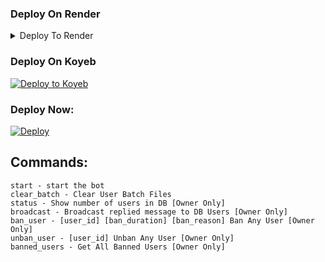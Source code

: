 
### Deploy On Render
<details><summary>Deploy To Render</summary>
<br>
<br>
• Runtime: Python 3
<br>
<br>
• Build Command: <code>pip3 install -U -r requirements.txt</code>
<br>
<br>
• Start Command: <code>gunicorn app:app & python3 bot.py</code>
<br>
<br>
<a href="https://render.com/deploy?repo=https://github.com/Sanchit0102/SILENT_PUBLIC_FS/tree/main">
<img src="https://render.com/images/deploy-to-render-button.svg" alt="Deploy to Render">
</a>
</details>


### Deploy On Koyeb
<a target="_blank" href="https://app.koyeb.com/deploy?type=git&repository=github.com/Sanchit0102/SILENT_PUBLIC_FS&branch=main&name=filestorevj"><img alt="Deploy to Koyeb" src="https://binbashbanana.github.io/deploy-buttons/buttons/remade/koyeb.svg"></a>

### Deploy Now:
[![Deploy](https://www.herokucdn.com/deploy/button.svg)](https://heroku.com/deploy?template=https://github.com/Sanchit0102/DS_FS_WITH_SHORTNER)

## Commands:
```
start - start the bot
clear_batch - Clear User Batch Files
status - Show number of users in DB [Owner Only]
broadcast - Broadcast replied message to DB Users [Owner Only]
ban_user - [user_id] [ban_duration] [ban_reason] Ban Any User [Owner Only]
unban_user - [user_id] Unban Any User [Owner Only]
banned_users - Get All Banned Users [Owner Only]
```
